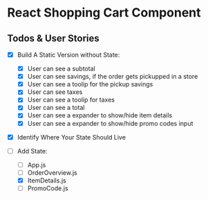 # React Shopping Cart Component

## Todos & User Stories

- [x] Build A Static Version without State:

  - [x] User can see a subtotal
  - [x] User can see savings, if the order gets pickupped in a store
  - [x] User can see a toolip for the pickup savings
  - [x] User can see taxes
  - [x] User can see a toolip for taxes
  - [x] User can see a total
  - [x] User can see a expander to show/hide item details
  - [x] User can see a expander to show/hide promo codes input

- [x] Identify Where Your State Should Live

- [ ] Add State:
  - [ ] App.js
  - [ ] OrderOverview.js
  - [x] ItemDetails.js
  - [ ] PromoCode.js
